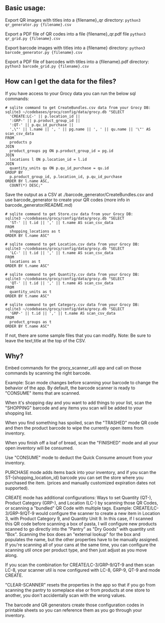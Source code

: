 ## Basic usage:

Export QR images with titles into a {filename}_qr directory:
`python3 qr_generator.py {filename}.csv`

Export a PDF file of QR codes into a file {filename}_qr.pdf file
`python3 qr_grid.py {filename}.csv`

Export barcode images with titles into a {filename} directory:
`python3 barcode_generator.py {filename}.csv `

Export a PDF file of barcodes with titles into a {filename}.pdf directory:
`python3 barcode_grid.py {filename}.csv `

## How can I get the data for the files?

If you have access to your Grocy data you can run the below sql commands:

```
# sqlite command to get CreateBundles.csv data from your Grocy DB:
sqlite3 ~/codebases/grocy/config/data/grocy.db "SELECT 
  'CREATE:LC-' || p.location_id || 
  ':GRP-' || p.product_group_id || 
  ':QT-' || p.qu_id_purchase || 
  ',\"' || l.name || ', ' || pg.name || ', ' || qu.name || '\"' AS scan_csv_data
FROM 
  products p
JOIN 
  product_groups pg ON p.product_group_id = pg.id
JOIN 
  locations l ON p.location_id = l.id
JOIN 
  quantity_units qu ON p.qu_id_purchase = qu.id
GROUP BY 
  p.product_group_id, p.location_id, p.qu_id_purchase
ORDER BY l.name ASC,
  COUNT(*) DESC;"
```
Save the output as a CSV at ./barcode_generator/CreateBundles.csv and use barcode_generator to create your QR codes (more info in barcode_generator/README.md)

```
# sqlite command to get Store.csv data from your Grocy DB:
sqlite3 ~/codebases/grocy/config/data/grocy.db "SELECT 
  'ST-' || t.id || ',' || t.name AS scan_csv_data
FROM 
  shopping_locations as t
ORDER BY t.name ASC"

# sqlite command to get Location.csv data from your Grocy DB:
sqlite3 ~/codebases/grocy/config/data/grocy.db "SELECT 
  'LC-' || t.id || ',' || t.name AS scan_csv_data
FROM 
  locations as t
ORDER BY t.name ASC"

# sqlite command to get Quantity.csv data from your Grocy DB:
sqlite3 ~/codebases/grocy/config/data/grocy.db "SELECT 
  'QT-' || t.id || ',' || t.name AS scan_csv_data
FROM 
  quantity_units as t
ORDER BY t.name ASC"

# sqlite command to get Category.csv data from your Grocy DB:
sqlite3 ~/codebases/grocy/config/data/grocy.db "SELECT 
  'GRP-' || t.id || ',' || t.name AS scan_csv_data
FROM 
  product_groups as t
ORDER BY t.name ASC"
```

If not, there are some sample files that you can modify. Note: Be sure to leave the text,title at the top of the CSV.

## Why?

Embed commands for the grocy_scanner_util app and call on those commands by scanning the right barcode.

Example: Scan mode changes before scanning your barcode to change the behavior of the app. By default, the barcode scanner is ready to "CONSUME" items that are scanned. 

When it's shopping day and you want to add things to your list, scan the "SHOPPING" barcode and any items you scan will be added to your shopping list. 

When you find something has spoiled, scan the "TRASHED" mode QR code and then the product barcode to wipe the currently open items from inventory. 

When you finish off a loaf of bread, scan the "FINISHED" mode and all your open inventory will be consumed. 

Use "CONSUME" mode to deduct the Quick Consume amount from your inventory. 

PURCHASE mode adds items back into your inventory, and if you scan the ST-{shopping_location_id} barcode you can set the store where you purchased the item. (prices and manually customized expiration dates not supported).

CREATE mode has additional configurations: Ways to set Quantity (QT-), Product Category (GRP-), and Location (LC-) by scanning those QR Codes, or scanning a "bundled" QR Code with multiple tags. Example: CREATE/LC-3/GRP-9/QT-9 would configure the scanner to create a new item in Location 3, with Product Category 9, and Quantity Unit 9. In this case, if I scanned this QR code before scanning a box of pasta, I will configure new products scanned to go directly into the "Pantry" as "Dry Goods" with quantity unit "Box". Scanning the box does an "external lookup" for the box and populates the name, but the other properties have to be manually assigned. If you're scanning all of your cans at the same time, you can configure the scanning util once per product type, and then just adjust as you move along.

If you scan the combination for CREATE/LC-3/GRP-9/QT-9 and then scan LC-8, your scanner util is now configured with LC-8, GRP-9, QT-9 and mode CREATE. 

"CLEAR-SCANNER" resets the properties in the app so that if you go from scanning the pantry to someplace else or from products at one store to another, you don't accidentally scan with the wrong values.

The barcode and QR generators create those configuration codes in printable sheets so you can reference them as you go through your inventory.